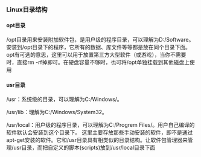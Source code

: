 ### Linux目录结构

#### opt目录

/opt目录用来安装附加软件包，是用户级的程序目录，可以理解为D:/Software。安装到/opt目录下的程序，它所有的数据、库文件等等都是放在同个目录下面。opt有可选的意思，这里可以用于放置第三方大型软件（或游戏），当你不需要时，直接rm -rf掉即可。在硬盘容量不够时，也可将/opt单独挂载到其他磁盘上使用

#### usr目录
/usr：系统级的目录，可以理解为C:/Windows/。  

/usr/lib：理解为C:/Windows/System32。  

/usr/local：用户级的程序目录，可以理解为C:/Progrem Files/。用户自己编译的软件默认会安装到这个目录下。  这里主要存放那些手动安装的软件，即不是通过apt-get安装的软件。它和/usr目录具有相类似的目录结构。让软件包管理器来管理/usr目录，而把自定义的脚本(scripts)放到/usr/local目录下面
